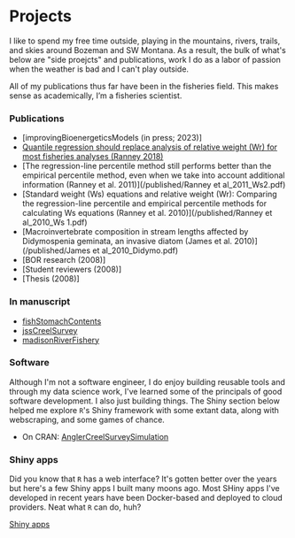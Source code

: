 Projects 
========

I like to spend my free time outside, playing in the mountains, rivers, trails, and skies around Bozeman and SW Montana. As a result, the bulk of what's below are "side proejcts" and publications, work I do as a labor of passion when the weather is bad and I can't play outside.

All of my publications thus far have been in the fisheries field. This makes sense as academically, I’m a fisheries scientist.

### Publications

* [improvingBioenergeticsModels (in press; 2023)]
* [Quantile regression should replace analysis of relative weight (Wr) for most fisheries analyses (Ranney 2018)](/waeQuantiles)
* [The regression-line percentile method still performs better than the empirical percentile method, even when we take into account additional information (Ranney et al. 2011)](/published/Ranney et al_2011_Ws2.pdf)
* [Standard weight (Ws) equations and relative weight (Wr): Comparing the regression-line percentile and empirical percentile methods for calculating Ws equations (Ranney et al. 2010)](/published/Ranney et al_2010_Ws 1.pdf) 
* [Macroinvertebrate composition in stream lengths affected by Didymospenia geminata, an invasive diatom (James et al. 2010)](/published/James et al_2010_Didymo.pdf)
* [BOR research (2008)]
* [Student reviewers (2008)]
* [Thesis (2008)]

### In manuscript

* [fishStomachContents](/fishStomachContents)
* [jssCreelSurvey](/jssCreelSurvey)
* [madisonRiverFishery](/angler_pressure)

### Software

Although I'm not a software engineer, I do enjoy building reusable tools and through my data science work, I've learned some of the principals of good software development. I also just building things. The Shiny section below helped me explore `R`'s Shiny framework with some extant data, along with webscraping, and some games of chance.

* On CRAN: [AnglerCreelSurveySimulation](/AnglerCreelSurveySimulation)

### Shiny apps

Did you know that `R` has a web interface? It's gotten better over the years but here's a few Shiny apps I built many moons ago. Most SHiny apps I've developed in recent years have been Docker-based and deployed to cloud providers. Neat what `R` can do, huh?

[Shiny apps](/shinyApps)